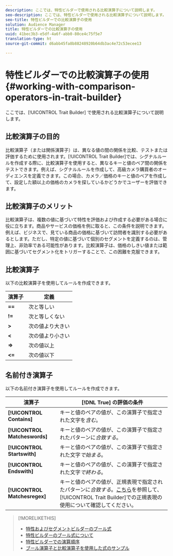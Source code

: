 ```yaml
---
description: ここでは、特性ビルダーで使用される比較演算子について説明します。
seo-description: ここでは、特性ビルダーで使用される比較演算子について説明します。
seo-title: 特性ビルダーでの比較演算子の使用
solution: Audience Manager
title: 特性ビルダーでの比較演算子の使用
uuid: 41bec3b3-e5df-4a6f-abb0-80ce4c75f5e7
translation-type: ht
source-git-commit: d6abb45fa8b88248920b64db3ac4e72c53ecee13

---
```



# 特性ビルダーでの比較演算子の使用 {#working-with-comparison-operators-in-trait-builder}

ここでは、[!UICONTROL Trait Builder] で使用される比較演算子について説明します。

## 比較演算子の目的

<!-- c_tb_comparison_operators.xml -->

比較演算子（または関係演算子）は、異なる値の間の関係を比較、テストまたは評価するために使用されます。[!UICONTROL Trait Builder]では、シグナルルールを作成する際に、比較演算子を使用すると、異なるキーと値のペア間の関係をテストできます。例えば、シグナルルールを作成して、高級カメラ購買者のオーディエンスを定義できます。この場合、カメラ／価格のキーと値のペアを作成して、設定した額以上の価格のカメラを探しているかどうかでユーザーを評価できます。

## 比較演算子のメリット

比較演算子は、複数の値に基づいて特性を評価および作成する必要がある場合に役に立ちます。商品やサービスの価格を例に取ると、この条件を説明できます。例えば、ビジネスで、見ている商品の価格に基づいて訪問者を識別する必要があるとします。ただし、特定の値に基づいて個別のセグメントを定義するのは、管理上、非効率である可能性があります。比較演算子は、価格のしきい値または範囲に基づいてセグメント化をトリガーすることで、この困難を克服できます。

## 比較演算子

以下の比較演算子を使用してルールを作成できます。

| 演算子 | 定義 |
|---|---|
| **==** | 次と等しい |
| **!=** | 次と等しくない |
| **&gt;** | 次の値より大きい |
| **&lt;** | 次の値より小さい |
| **=&gt;** | 次の値以上 |
| **&lt;=** | 次の値以下 |

## 名前付き演算子

以下の名前付き演算子を使用してルールを作成できます。

| 演算子 | [!DNL True] の評価の条件 |
|---|---|
| **[!UICONTROL Contains]** | キーと値のペアの値が、この演算子で指定された文字を&#x200B;*含む*。 |
| **[!UICONTROL Matcheswords]** | キーと値のペアの値が、この演算子で指定されたパターンに&#x200B;*合致する*。 |
| **[!UICONTROL Startswith]** | キーと値のペアの値が、この演算子で指定された文字&#x200B;*で始まる*。 |
| **[!UICONTROL Endswith]** | キーと値のペアの値が、この演算子で指定された文字&#x200B;*で終わる*。 |
| **[!UICONTROL Matchesregex]** | キーと値のペアの値が、正規表現で指定されたパターンに&#x200B;*合致する*。[こちら](../../features/traits/trait-builder-regex.md)を参照して、[!UICONTROL Trait Builder]での正規表現の使用について確認してください。 |

>[!MORELIKETHIS]
>
>* [特性およびセグメントビルダーのブール式](../../reference/boolean-expressions-tsb.md)
>* [特性ビルダーのブール式について](../../reference/boolean-expressions-tsb.md)
>* [特性ビルダーでの演算順序](../../features/traits/trait-operator-precedence.md)
>* [ブール演算子と比較演算子を使用した式のサンプル](../../features/traits/trait-expression-samples.md)


